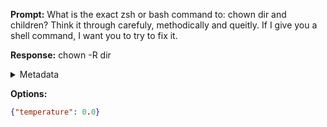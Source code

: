 **Prompt:**
What is the exact zsh or bash command to: chown dir and children? Think it through carefuly, methodically and queitly. If I give you a shell command, I want you to try to fix it.

**Response:**
chown -R dir

<details><summary>Metadata</summary>

- Duration: 689 ms
- Datetime: 2023-08-06T15:02:58.637183
- Model: gpt-3.5-turbo-0613

</details>

**Options:**
```json
{"temperature": 0.0}
```

